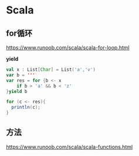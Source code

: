 # Scala

## for循环

https://www.runoob.com/scala/scala-for-loop.html

**yield**

```scala
val x : List[Char] = List('a','v')
var b = '''
var res = for {b <- x
    if b > 'a' && b < 'z'
}yield b

for (c <- res){
  println(c);
}
```

## 方法

https://www.runoob.com/scala/scala-functions.html